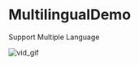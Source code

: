 # MultilingualDemo
Support Multiple Language


![vid_gif](https://user-images.githubusercontent.com/48187633/88473091-abc22600-cf37-11ea-8178-d2318b9b0ed4.gif)
